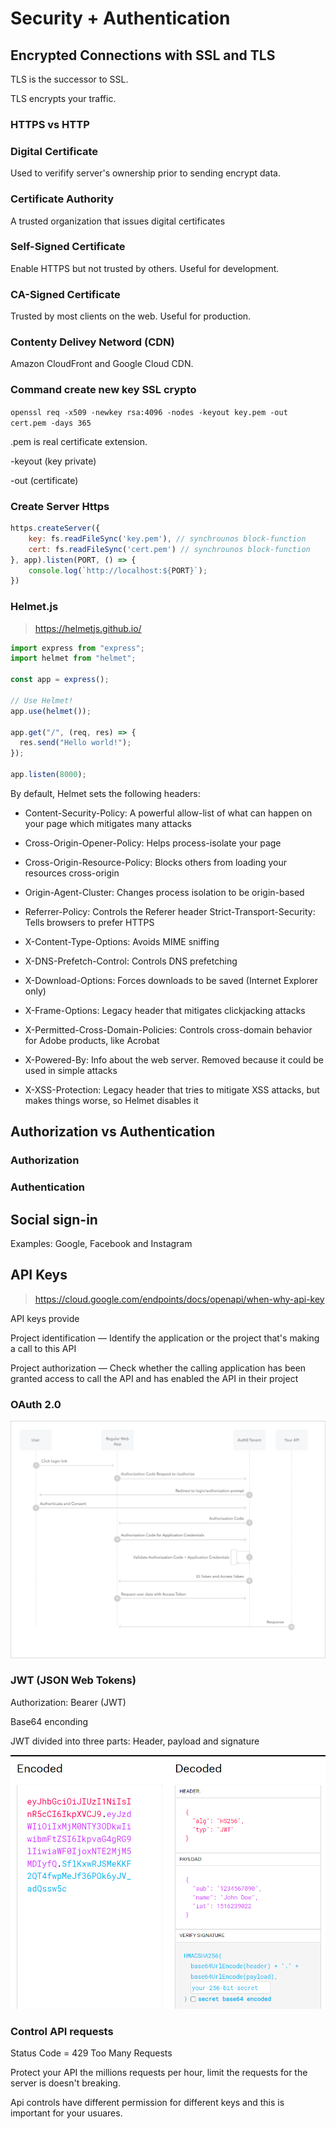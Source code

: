 # Security + Authentication

## Encrypted Connections with SSL and TLS

TLS is the successor to SSL.

TLS encrypts your traffic.

### HTTPS vs HTTP



### Digital Certificate

Used to verifify server's ownership prior to sending encrypt data.

### Certificate Authority

A trusted organization that issues digital certificates

### Self-Signed Certificate

Enable HTTPS but not trusted by others. Useful for development.

### CA-Signed Certificate

Trusted by most clients on the web. Useful for production.

### Contenty Delivey Netword (CDN)

Amazon CloudFront and Google Cloud CDN.

### Command create new key SSL crypto

`openssl req -x509 -newkey rsa:4096 -nodes -keyout key.pem -out cert.pem -days 365`

.pem is real certificate extension.

-keyout (key private)

-out (certificate)

### Create Server Https

```js
https.createServer({
    key: fs.readFileSync('key.pem'), // synchrounos block-function
    cert: fs.readFileSync('cert.pem') // synchrounos block-function
}, app).listen(PORT, () => {
    console.log(`http://localhost:${PORT}`);
})
```

### Helmet.js

> https://helmetjs.github.io/

```js
import express from "express";
import helmet from "helmet";

const app = express();

// Use Helmet!
app.use(helmet());

app.get("/", (req, res) => {
  res.send("Hello world!");
});

app.listen(8000);
```

By default, Helmet sets the following headers:

* Content-Security-Policy: A powerful allow-list of what can happen on your page which mitigates many attacks

* Cross-Origin-Opener-Policy: Helps process-isolate your page

* Cross-Origin-Resource-Policy: Blocks others from loading your resources cross-origin

* Origin-Agent-Cluster: Changes process isolation to be origin-based

* Referrer-Policy: Controls the Referer header
Strict-Transport-Security: Tells browsers to prefer HTTPS

* X-Content-Type-Options: Avoids MIME sniffing

* X-DNS-Prefetch-Control: Controls DNS prefetching

* X-Download-Options: Forces downloads to be saved (Internet Explorer only)

* X-Frame-Options: Legacy header that mitigates clickjacking attacks

* X-Permitted-Cross-Domain-Policies: Controls cross-domain behavior for Adobe products, like Acrobat

* X-Powered-By: Info about the web server. Removed because it could be used in simple attacks

* X-XSS-Protection: Legacy header that tries to mitigate XSS attacks, but makes things worse, so Helmet disables it

## Authorization vs Authentication

### Authorization



### Authentication


## Social sign-in

Examples: Google, Facebook and Instagram

## API Keys

> https://cloud.google.com/endpoints/docs/openapi/when-why-api-key

API keys provide

Project identification — Identify the application or the project that's making a call to this API

Project authorization — Check whether the calling application has been granted access to call the API and has enabled the API in their project

### OAuth 2.0

![oauth-flow](../images/oauth-flow.png)

### JWT (JSON Web Tokens)

Authorization: Bearer (JWT)

Base64 enconding

JWT divided into three parts: Header, payload and signature

![jwt](../images/jwt.png)

### Control API requests

Status Code = 429 Too Many Requests

Protect your API the millions requests per hour, limit the requests for the server is doesn't breaking.

Api controls have different permission for different keys and this is important for your usuares.
